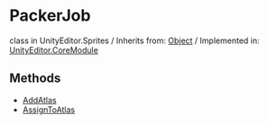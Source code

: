 # PackerJob
class in UnityEditor.Sprites
 / Inherits from: <a href="https://docs.unity3d.com/6000.0/Documentation/ScriptReference/Object.html">Object</a> / Implemented in: <a href="https://docs.unity3d.com/6000.0/Documentation/ScriptReference/UnityEditor.CoreModule.html">UnityEditor.CoreModule</a>

## Methods
- <a href="https://docs.unity3d.com/6000.0/Documentation/ScriptReference/PackerJob.AddAtlas.html">AddAtlas</a>
- <a href="https://docs.unity3d.com/6000.0/Documentation/ScriptReference/PackerJob.AssignToAtlas.html">AssignToAtlas</a>
